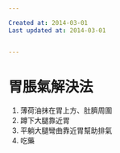 ```yaml
---

Created at: 2014-03-01
Last updated at: 2014-03-01


---
```


# 胃脹氣解決法


1. 薄荷油抹在胃上方、肚臍周圍
2. 蹲下大腿靠近胃
3. 平躺大腿彎曲靠近胃幫助排氣
4. 吃藥

